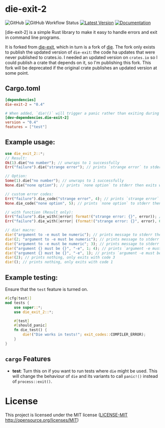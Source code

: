 # die-exit-2

![GitHub](https://img.shields.io/github/license/SeriousBug/die)
![GitHub Workflow Status](https://github.com/SeriousBug/die/workflows/tests/badge.svg)
[![Latest Version](https://img.shields.io/crates/v/die-exit-2.svg)](https://crates.io/crates/die-exit-2)
[![Documentation](https://docs.rs/die-exit-2/badge.svg)](https://docs.rs/die-exit-2)

[die-exit-2] is a simple Rust library to make it easy to handle errors and exit in command line programs.

It is forked from [die-exit], which in turn is a fork of [die]. The fork only
exists to publish the updated version of `die-exit`: the code ha updates that
were never published to crates.io. I needed an updated version on `crates.io` so
I could publish a crate that depends on it, so I'm publishing this fork. This
fork will be deprecated if the original crate publishes an updated version at
some point.

[die]: https://code.moparisthebest.com/moparisthebest/die
[die-exit]: https://github.com/Xavientois/die

## Cargo.toml

```toml
[dependencies]
die-exit-2 = "0.4"

# When added, `die!()` will trigger a panic rather than exiting during development.
[dev-dependencies.die-exit-2]
version = "0.4"
features = ["test"]
```

## Example usage:

```rust
use die_exit_2::*;
// Result:
Ok(1).die("no number"); // unwraps to 1 successfully
Err("failure").die("strange error"); // prints `strange error` to stderr then exits with code 1

// Option:
Some(1).die("no number"); // unwraps to 1 successfully
None.die("none option"); // prints `none option` to stderr then exits with code 1

// custom error codes:
Err("failure").die_code("strange error", 4); // prints `strange error` to stderr then exits with code 4
None.die_code("none option", 5); // prints `none option` to stderr then exits with code 5

// with function (Result only):
Err("failure").die_with(|error| format!("strange error: {}", error)); // prints `strange error: failure` to stderr then exits with code 1
Err("failure").die_with(|error| (format!("strange error: {}", error), 6)); // prints `strange error: failure` to stderr then exits with code 6

// die! macro:
die!("argument to -e must be numeric"); // prints message to stderr then exits with code 1
die!(2; "argument to -e must be numeric"); // prints message to stderr then exits with code 2
die!("argument to -e must be numeric"; 3); // prints message to stderr then exits with code 3
die!("argument {} must be {}", "-e", 1; 4); // prints `argument -e must be 1` to stderr then exits with code 4
die!("argument {} must be {}", "-e", 1); // prints `argument -e must be 1` to stderr then exits with code 1
die!(2); // prints nothing, only exits with code 3
die!(); // prints nothing, only exits with code 1
```

## Example testing:

Ensure that the `test` feature is turned on.

```rust
#[cfg(test)]
mod tests {
    use super::*;
    use die_exit_2::*;

    #[test]
    #[should_panic]
    fn die_test() {
        die!("Die works in tests!"; exit_codes::COMPILER_ERROR);
    }
}
```

## `cargo` Features

- **test**: Turn this on if you want to run tests where `die` might be used.
  This will change the behaviour of `die` and its variants to call `panic!()`
  instead of `process::exit()`.

# License

This project is licensed under the MIT license ([LICENSE-MIT](LICENSE-MIT)
http://opensource.org/licenses/MIT)
